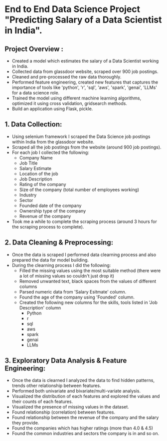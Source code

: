 # End to End Data Science Project "Predicting Salary of a Data Scientist in India". 
## Project Overview :
   - Created a model which estimates the salary of a Data Scientist working in India.
   - Collected data from glassdoor website, scraped over 900 job postings.
   - Cleaned and pre-processed the raw data thoroughly. 
   - Performed feature engineering, created new features that captures the importance of tools like 'python', 'r', 'sql', 'aws', 'spark', 'genai', 'LLMs' for a data science role.
   - Trained the model using different machine learning algorithms, optimized it using cross validation, gridsearch methods.
   - Build an application using Flask, pickle.


## 1. Data Collection:
   - Using selenium framework I scraped the Data Science job postings within India from the glassdoor website. 
   - Scraped all the job postings from the website (around 900 job postings).
   - For each job I collected the following:
       * Company Name
       * Job Title
       * Salary Estimate 
       * Location of the job
       * Job Description
       * Rating of the company
       * Size of the company (total number of employees working)
       * Industry
       * Sector
       * Founded date of the company
       * Ownership type of the company
       * Revenue of the company
   - Took me a while to complete the scraping process (around 3 hours for the scraping process to complete).


## 2. Data Cleaning & Preprocessing: 
   - Once the data is scraped I performed data clearning process and also prepared the data for model building.
   - During the clearning process I did the following:
        * Filled the missing values using the most suitable method (there were a lot of missing values so couldn't just drop it)
        * Removed unwanted text, black spaces from the values of different columns
        * Parsed numeric data from 'Salary Esitmate' column.
        * Found the age of the company using 'Founded' column.
        * Created the following new columns for the skills, tools listed in 'Job Description' column 
             * Python
             * r
             * sql
             * aws
             * spark
             * genai
             * LLMs

## 3. Exploratory Data Analysis & Feature Engineering:
   - Once the data is clearned I analyzed the data to find hidden patterns, trends other relationship between features.
   - Performed both univariate and bivariate/multi-variate analysis.
   - Visualized the distribution of each features and explored the values and their counts of each features.
   - Visualized the presence of missing values in the dataset.
   - Found relationship (correlation) between features.
   - Found relationship between the revenue of the company and the salary they provide.
   - Found the companies which has higher ratings (more than 4.0 & 4.5)
   - Found the common industries and sectors the company is in and so on.

<imgs src="https://github.com/Dhanush-Raj1/Data-Science-Salary-Project/blob/main/eda_images/correlation.png" width="200" height="400">  

<imgs src="https://github.com/Dhanush-Raj1/Data-Science-Salary-Project/blob/main/eda_images/founded_date.png" width="200" height="400">   

<imgs src="https://github.com/Dhanush-Raj1/Data-Science-Salary-Project/blob/main/eda_images/location.png" width="200" height="400">  

<imgs src="https://github.com/Dhanush-Raj1/Data-Science-Salary-Project/blob/main/eda_images/missing_values.png" width="200" height="400">  

<imgs src="https://github.com/Dhanush-Raj1/Data-Science-Salary-Project/blob/main/eda_images/word_cloud.png" width="200" height="400">  

        

        
